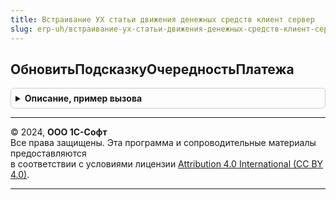 ```yaml
---
title: Встраивание УХ статьи движения денежных средств клиент сервер
slug: erp-uh/встраивание-ух-статьи-движения-денежных-средств-клиент-сервер
---
```



## ОбновитьПодсказкуОчередностьПлатежа
<details style="margin: 1em 0; padding: 0.5em; border: 1px solid #ccc; border-radius: 6px;">

<summary style="font-weight: bold; cursor: pointer;">Описание, пример вызова</summary>

```bsl

Процедура ОбновитьПодсказкуОчередностьПлатежа(Форма) Экспорт
```

Пример вызова
```bsl
ВстраиваниеУХСтатьиДвиженияДенежныхСредствКлиентСервер.ОбновитьПодсказкуОчередностьПлатежа(Форма) 
```
</details>

---

© 2024, **ООО 1С-Софт**  
Все права защищены. Эта программа и сопроводительные материалы предоставляются  
в соответствии с условиями лицензии [Attribution 4.0 International (CC BY 4.0)](https://creativecommons.org/licenses/by/4.0/legalcode).

---

